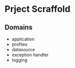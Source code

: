 # Prject Scraffold

## Domains

- application
- profiles
- datasource
- exception handler
- logging
